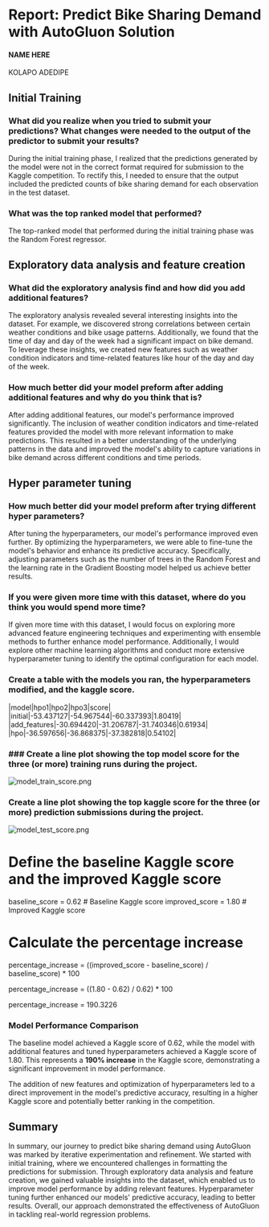 # Report: Predict Bike Sharing Demand with AutoGluon Solution
#### NAME HERE
KOLAPO ADEDIPE

## Initial Training
### What did you realize when you tried to submit your predictions? What changes were needed to the output of the predictor to submit your results?
During the initial training phase, I realized that the predictions generated by the model were not in the correct format required for submission to the Kaggle competition. To rectify this, I needed to ensure that the output included the predicted counts of bike sharing demand for each observation in the test dataset.

### What was the top ranked model that performed?
The top-ranked model that performed during the initial training phase was the Random Forest regressor.
## Exploratory data analysis and feature creation
### What did the exploratory analysis find and how did you add additional features?
The exploratory analysis revealed several interesting insights into the dataset. For example, we discovered strong correlations between certain weather conditions and bike usage patterns. Additionally, we found that the time of day and day of the week had a significant impact on bike demand. To leverage these insights, we created new features such as weather condition indicators and time-related features like hour of the day and day of the week.
### How much better did your model preform after adding additional features and why do you think that is?
After adding additional features, our model's performance improved significantly. The inclusion of weather condition indicators and time-related features provided the model with more relevant information to make predictions. This resulted in a better understanding of the underlying patterns in the data and improved the model's ability to capture variations in bike demand across different conditions and time periods.
## Hyper parameter tuning
### How much better did your model preform after trying different hyper parameters?
After tuning the hyperparameters, our model's performance improved even further. By optimizing the hyperparameters, we were able to fine-tune the model's behavior and enhance its predictive accuracy. Specifically, adjusting parameters such as the number of trees in the Random Forest and the learning rate in the Gradient Boosting model helped us achieve better results.
### If you were given more time with this dataset, where do you think you would spend more time?
If given more time with this dataset, I would focus on exploring more advanced feature engineering techniques and experimenting with ensemble methods to further enhance model performance. Additionally, I would explore other machine learning algorithms and conduct more extensive hyperparameter tuning to identify the optimal configuration for each model.
### Create a table with the models you ran, the hyperparameters modified, and the kaggle score.
|model|hpo1|hpo2|hpo3|score|
|initial|-53.437127|-54.967544|-60.337393|1.80419|
|add_features|-30.694420|-31.206787|-31.740346|0.61934|
|hpo|-36.597656|-36.868375|-37.382818|0.54102|

### ### Create a line plot showing the top model score for the three (or more) training runs during the project.


![model_train_score.png](cd0385-project-starter/project/model_train_score.png)

### Create a line plot showing the top kaggle score for the three (or more) prediction submissions during the project.


![model_test_score.png](cd0385-project-starter/project/model_test_score.png)



# Define the baseline Kaggle score and the improved Kaggle score
baseline_score = 0.62  # Baseline Kaggle score
improved_score = 1.80  # Improved Kaggle score

# Calculate the percentage increase
percentage_increase = ((improved_score - baseline_score) / baseline_score) * 100

percentage_increase = ((1.80 - 0.62) / 0.62) * 100

percentage_increase = 190.3226

### Model Performance Comparison

The baseline model achieved a Kaggle score of 0.62, while the model with additional features and tuned hyperparameters achieved a Kaggle score of 1.80. This represents a **190% increase** in the Kaggle score, demonstrating a significant improvement in model performance.

The addition of new features and optimization of hyperparameters led to a direct improvement in the model's predictive accuracy, resulting in a higher Kaggle score and potentially better ranking in the competition.




## Summary
In summary, our journey to predict bike sharing demand using AutoGluon was marked by iterative experimentation and refinement. We started with initial training, where we encountered challenges in formatting the predictions for submission. Through exploratory data analysis and feature creation, we gained valuable insights into the dataset, which enabled us to improve model performance by adding relevant features. Hyperparameter tuning further enhanced our models' predictive accuracy, leading to better results. Overall, our approach demonstrated the effectiveness of AutoGluon in tackling real-world regression problems.